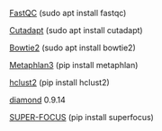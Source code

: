 [FastQC](https://www.bioinformatics.babraham.ac.uk/projects/fastqc/) (sudo apt install fastqc)

[Cutadapt](https://cutadapt.readthedocs.io/en/stable/index.html) (sudo apt install cutadapt)

[Bowtie2](http://bowtie-bio.sourceforge.net/bowtie2/) (sudo apt install bowtie2)

[Metaphlan3](https://huttenhower.sph.harvard.edu/metaphlan/) (pip install metaphlan)

[hclust2](https://github.com/SegataLab/hclust2) (pip install hclust2)

[diamond](https://github.com/bbuchfink/diamond) 0.9.14

[SUPER-FOCUS](https://github.com/metageni/SUPER-FOCUS) (pip install superfocus)
